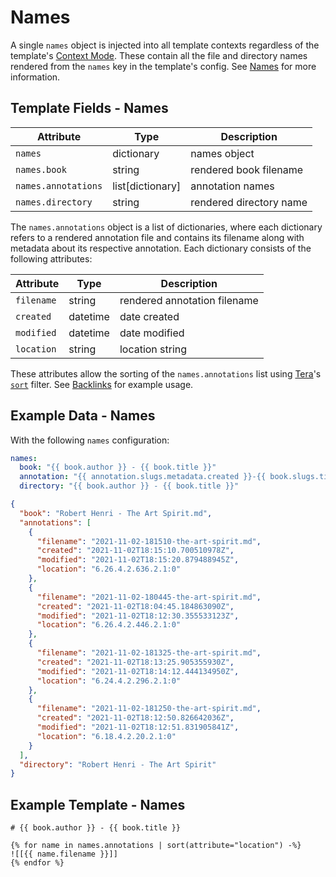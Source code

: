 # Names

A single `names` object is injected into all template contexts regardless of the template's [Context
Mode][context-modes]. These contain all the file and directory names rendered from the `names` key
in the template's config. See [Names][names] for more information.

## Template Fields - Names

| Attribute           | Type               | Description             |
| ------------------- | ------------------ | ----------------------- |
| `names`             | dictionary         | names object            |
| `names.book`        | string             | rendered book filename  |
| `names.annotations` | list\[dictionary\] | annotation names        |
| `names.directory`   | string             | rendered directory name |

The `names.annotations` object is a list of dictionaries, where each dictionary refers to a rendered
annotation file and contains its filename along with metadata about its respective annotation. Each
dictionary consists of the following attributes:

| Attribute  | Type     | Description                  |
| ---------- | -------- | ---------------------------- |
| `filename` | string   | rendered annotation filename |
| `created`  | datetime | date created                 |
| `modified` | datetime | date modified                |
| `location` | string   | location string              |

These attributes allow the sorting of the `names.annotations` list using [Tera][tera]'s
[`sort`][tera-sort] filter. See [Backlinks][backlinks] for example usage.

## Example Data - Names

With the following `names` configuration:

```yaml
names:
  book: "{{ book.author }} - {{ book.title }}"
  annotation: "{{ annotation.slugs.metadata.created }}-{{ book.slugs.title }}"
  directory: "{{ book.author }} - {{ book.title }}"
```

```json
{
  "book": "Robert Henri - The Art Spirit.md",
  "annotations": [
    {
      "filename": "2021-11-02-181510-the-art-spirit.md",
      "created": "2021-11-02T18:15:10.700510978Z",
      "modified": "2021-11-02T18:15:20.879488945Z",
      "location": "6.26.4.2.636.2.1:0"
    },
    {
      "filename": "2021-11-02-180445-the-art-spirit.md",
      "created": "2021-11-02T18:04:45.184863090Z",
      "modified": "2021-11-02T18:12:30.355533123Z",
      "location": "6.26.4.2.446.2.1:0"
    },
    {
      "filename": "2021-11-02-181325-the-art-spirit.md",
      "created": "2021-11-02T18:13:25.905355930Z",
      "modified": "2021-11-02T18:14:12.444134950Z",
      "location": "6.24.4.2.296.2.1:0"
    },
    {
      "filename": "2021-11-02-181250-the-art-spirit.md",
      "created": "2021-11-02T18:12:50.826642036Z",
      "modified": "2021-11-02T18:12:51.831905841Z",
      "location": "6.18.4.2.20.2.1:0"
    }
  ],
  "directory": "Robert Henri - The Art Spirit"
}
```

## Example Template - Names

```jinja2
# {{ book.author }} - {{ book.title }}

{% for name in names.annotations | sort(attribute="location") -%}
![[{{ name.filename }}]]
{% endfor %}
```

[context-modes]: /templates/configuration/context-modes.md
[backlinks]: /templates/backlinks.md
[names]: /templates/configuration/names.md
[tera]: https://keats.github.io/tera/
[tera-sort]: https://keats.github.io/tera/docs/#sort
